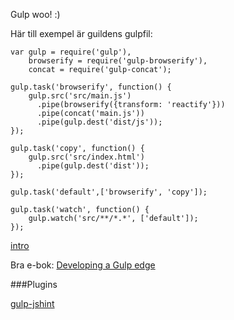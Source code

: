 Gulp woo! :)

Här till exempel är guildens gulpfil:

<pre><code><span class="hljs-keyword">var</span> gulp = <span class="hljs-built_in">require</span>(<span class="hljs-string">'gulp'</span>),
    browserify = <span class="hljs-built_in">require</span>(<span class="hljs-string">'gulp-browserify'</span>),
    concat = <span class="hljs-built_in">require</span>(<span class="hljs-string">'gulp-concat'</span>);

gulp.task(<span class="hljs-string">'browserify'</span>, <span class="hljs-function"><span class="hljs-keyword">function</span><span class="hljs-params">()</span> {</span>
    gulp.src(<span class="hljs-string">'src/main.js'</span>)
      .pipe(browserify({transform: <span class="hljs-string">'reactify'</span>}))
      .pipe(concat(<span class="hljs-string">'main.js'</span>))
      .pipe(gulp.dest(<span class="hljs-string">'dist/js'</span>));
});

gulp.task(<span class="hljs-string">'copy'</span>, <span class="hljs-function"><span class="hljs-keyword">function</span><span class="hljs-params">()</span> {</span>
    gulp.src(<span class="hljs-string">'src/index.html'</span>)
      .pipe(gulp.dest(<span class="hljs-string">'dist'</span>));
});

gulp.task(<span class="hljs-string">'default'</span>,[<span class="hljs-string">'browserify'</span>, <span class="hljs-string">'copy'</span>]);

gulp.task(<span class="hljs-string">'watch'</span>, <span class="hljs-function"><span class="hljs-keyword">function</span><span class="hljs-params">()</span> {</span>
    gulp.watch(<span class="hljs-string">'src/**/*.*'</span>, [<span class="hljs-string">'default'</span>]);
});
</code></pre>

[intro](http://www.sitepoint.com/introduction-gulp-js/)

Bra e-bok: [Developing a Gulp edge](http://shop.oreilly.com/product/9781939902146.do)


###Plugins

[gulp-jshint](https://github.com/spenceralger/gulp-jshint)